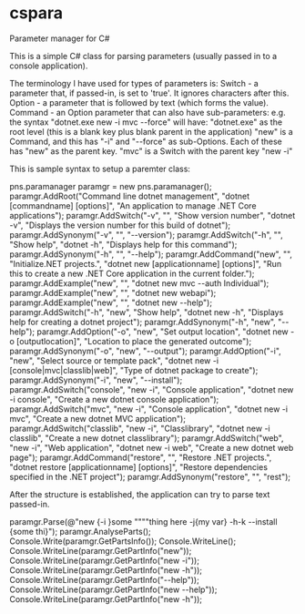 # cspara
Parameter manager for C#

This is a simple C# class for parsing parameters (usually passed in to a console application).

The terminology I have used for types of parameters is:
Switch - a parameter that, if passed-in, is set to 'true'.  It ignores characters after this.
Option - a parameter that is followed by text (which forms the value).
Command - an Option parameter that can also have sub-parameters: 
e.g. the syntax "dotnet.exe new -i mvc --force" will have:
"dotnet.exe" as the root level (this is a blank key plus blank parent in the application)
"new" is a Command, and this has "-i" and "--force" as sub-Options.  Each of these has "new" as the parent key.
"mvc" is a Switch with the parent key "new -i"

This is sample syntax to setup a paremter class:

pns.paramanager paramgr = new pns.paramanager();
paramgr.AddRoot("Command line dotnet management", "dotnet [commandname] [options]", "An application to manage .NET Core applications");
paramgr.AddSwitch("-v", "", "Show version number", "dotnet -v", "Displays the version number for this build of dotnet");
paramgr.AddSynonym("-v", "", "--version");
paramgr.AddSwitch("-h", "", "Show help", "dotnet -h", "Displays help for this command");
paramgr.AddSynonym("-h", "", "--help");
paramgr.AddCommand("new", "", "Initialize.NET projects.", "dotnet new [applicationname] [options]", "Run this to create a new .NET Core application in the current folder.");
paramgr.AddExample("new", "", "dotnet new mvc --auth Individual");
paramgr.AddExample("new", "", "dotnet new webapi");
paramgr.AddExample("new", "", "dotnet new --help");
paramgr.AddSwitch("-h", "new", "Show help", "dotnet new -h", "Displays help for creating a dotnet project");
paramgr.AddSynonym("-h", "new", "--help");
paramgr.AddOption("-o", "new", "Set output location", "dotnet new -o [outputlocation]", "Location to place the generated outcome");
paramgr.AddSynonym("-o", "new", "--output");
paramgr.AddOption("-i", "new", "Select source or template pack", "dotnet new -i [console|mvc|classlib|web]", "Type of dotnet package to create");
paramgr.AddSynonym("-i", "new", "--install");
paramgr.AddSwitch("console", "new -i", "Console application", "dotnet new -i console", "Create a new dotnet console application");
paramgr.AddSwitch("mvc", "new -i", "Console application", "dotnet new -i mvc", "Create a new dotnet MVC application");
paramgr.AddSwitch("classlib", "new -i", "Classlibrary", "dotnet new -i classlib", "Create a new dotnet classlibrary");
paramgr.AddSwitch("web", "new -i", "Web application", "dotnet new -i web", "Create a new dotnet web page");
paramgr.AddCommand("restore", "", "Restore .NET projects.", "dotnet restore [applicationname] [options]", "Restore dependencies specified in the .NET project");
paramgr.AddSynonym("restore", "", "rest");


After the structure is established, the application can try to parse text passed-in.

paramgr.Parse(@"new {-i }some """"thing   here -j{my var} -h-k  --install {some thi}");
paramgr.AnalyseParts();
Console.Write(paramgr.GetPartsInfo());
Console.WriteLine();
Console.WriteLine(paramgr.GetPartInfo("new"));
Console.WriteLine(paramgr.GetPartInfo("new -i"));
Console.WriteLine(paramgr.GetPartInfo("new -h"));
Console.WriteLine(paramgr.GetPartInfo("--help"));
Console.WriteLine(paramgr.GetPartInfo("new --help"));
Console.WriteLine(paramgr.GetPartInfo("new -h"));




